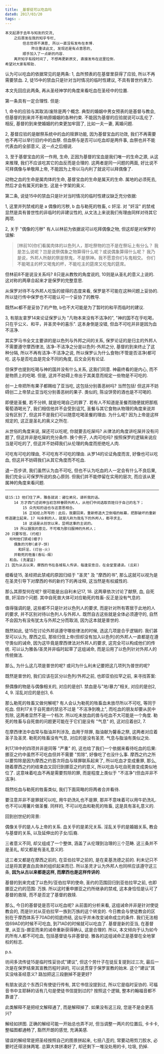 ```yaml
---
title: _基督徒可以吃血吗
date0: 2017/03/20
tags: ☆
---
```


    本文起源于去年与知友的交流,
        之后首发在我的知乎专栏,
            但总觉得不满意, 所以一直没有发布在本博.
                昨日重读此文, 发现还是有点意思的,
            顺手加入了一点新的内容.
        离开知乎有段时间了, 不想再更新原文, 直接发布在这里拉倒.
    希望对大家有帮助.

认为可以吃血的依据常见的是两条:
1, 血所预表的在基督里获得了应验, 所以不再需要禁血.
2, 徒15中的禁血只是针对当时情况的临时性建议, 不具有普世约束力.

本文先回应此两条, 再从圣经神学的角度来看吃血在圣经中的位置.

第一条具有一定合理性. 但是:

1, 命令的应验与其取消/废除是两个概念.
典型的婚姻中男女预表的是基督与教会, 但基督的到来并不影响原婚姻的各种约束. 不能因为基督的应验就说可以乱伦了. 相反, 基督的到来使婚姻的约束更加牢固了, 比如一夫一妻, 离婚问题.

2, 基督应验的是献祭系统中的血的赎罪功能, 因为基督宝血的功效, 我们不再需要也不再可以举行旧约中的血祭. 但血祭与是否可以吃血却是两件事, 血祭也并不能代表血的全部意义, 这一点之后细说.

3, 至于基督宝血的另一作用, 生命, 正因为基督的宝血是我们唯一的生命之源, 从这来推理, 我们不应该吃其它的血反而是合理的. 这两者是同一问题的两面, 好比说不可拜偶像与单敬拜上帝, 不能因为上帝以马内利了就说可以拜偶像了.

动物之血的生命是属肉体的生命, 基督宝血的生命是属天的生命. 属地的必须死去, 然后才会有属天的新生. 这是十字架的奥义.

第二条, 说徒15中的禁血只是针对当时情况的临时性建议缺乏充分依据:

1, 这里并列禁戒的是 a 偶像的污秽, b 血与勒死的牲畜, c 奸淫. 对 "奸淫" 的禁戒显然是具有普世性的非临时的非建议性的, 从文法上来说我们有理由同样对待其它两项.

2, 关于 "偶像的污秽" 有人以林前为依据说可以吃拜偶像之物, 但这却是对保罗的误解:

> [林前10]你们看属肉体的以色列人，那吃祭物的岂不是在祭坛上有分么？ 我是怎么说呢？岂是说祭偶象之物算得什么呢？或说偶象算得什么呢？ 我乃是说，外邦人所献的祭是祭鬼，不是祭神。我不愿意你们与鬼相交。 你们不能喝主的杯又喝鬼的杯，不能吃主的筵席又吃鬼的筵席。

但林前8不是说没关系吗? 8只是从教牧的角度说的, 10则是从圣礼的意义上说的. 这对称的两章合起来才是保罗的完整意思.

从保罗对待不与外邦人吃饭的彼得的态度来看, 保罗是不可能在这种问题上妥协的. 所以徒行传中保罗也不可能认可一个妥协了的教导.

既然ac都不是妥协了的产物, b也不大可能是为了暂时的和平而临时的建议.

3, 有朋友拿罗14来论证保罗认为 "凡物本来没有不洁净的", "神的国不在乎吃喝，只在乎公义、和平，并圣灵中的喜乐". 这本身倒是没错, 但血不可吃并非是因为血不洁净.

其实罗马书全文主要讲的是以色列与外邦之间的关系, 保罗论证的是归主的外邦人不需要遵守摩西律法, 洁净-不洁净之分是以色列-外邦之分, 基督的到来终止了这种分隔, 所以不再有洁净-不洁净之说, 所以保罗认为什么食物(不管是否洁净)都可吃. 这与是否吃血是完全不同的角度, 后文会另有论证.

但保罗也提到吃喝与神的国并没有什么关系, 这我们同意. 神最终看的是内心, 而不是物质上的吃喝. 但是, 这并不妨碍上帝出于其美意而规定一些物是不可吃的.

创一上帝把所有果子都赐给了亚当吃, 这包括分别善恶树吗? 当然包括! 但这并不妨碍创二上帝禁止亚当吃分别善恶树的果子. 类似的, 陈设饼旁的酒也是不可喝的.

即便是圣餐, 若不分辨, 就是吃喝自己的罪了. 若有人不知道是圣餐而随便就把那瓶葡萄酒喝光了, 我们相信他并不会受到诅咒, 圣餐与其它食物从物理的角度来说并没有区别了, 但这并不是我们可以随意吃喝圣餐的理由. 为什么呢? 因为上帝是这样规定的, 这正是圣礼的奥义之所在.

从世俗的角度来说, 屎还可以吃呢, 你就要去吃屎吗? 从律法的角度讲吃屎并没有问题了, 但这并非是吃屎的充分条件. 换个例子, 人肉可吃吗? 按照保罗的逻辑来说应当是可吃的了, 但这并不妨碍我们从伦理的角度而拒绝吃人肉.

可吃有可吃的理由, 不可吃有不可吃的理由. 从罗14的论证角度而言, 好像也可以吃血, 但这并不妨碍我们从其它角度而不吃血.

退一百步讲, 我们虽然认为血不可吃, 但也不认为吃血的人一定会有什么不良后果, 我们完全认可保罗所说的良心原则. 但我们并不能停留在实用的层次, 而应该从更属神的角度来看问题.

*****************************

    徒15:13 他们住了声，雅各就说：诸位弟兄，请听我的话。
        14 方才西门述说神当初怎样眷顾外邦人，从他们中间选取百姓归于自己的名下；
            15 众先知的话也与这意思相合。
            16 正如经上所写的：此后，我要回来，重新修造大卫倒塌的帐幕，把那破坏的重新修造建立起来，17 叫余剩的人，就是凡称为我名下的外邦人，都寻求主。
            18 这话是从创世以来，显明这事的主说的。
        19 所以据我的意见，不可难为那归服神的外邦人；
    20 只要写信，(约柜)
      吩咐他们禁戒(幔子)
        偶象的污秽(桌子-饼)
          和奸淫，(灯台-火)
        并勒死的牲畜(香坛-烟)
      和血。(洗濯盆)
    21 因为从古以来，摩西的书在各城有人传讲，每逢安息日，在会堂里诵读。(云彩)

细看徒15, 圣经把此禁戒的原因归结于 "圣灵" 及 "摩西的书", 那么这就可以视为是在圣灵引导下对摩西的书的新约下的再诠释, 这当然是有权威性的.

那么其原型何在呢? 很可能是出自利未记17, 18. 这两章依次讨论了献祭, 血, 自死兽, 奸淫四个问题. 其中自死兽大体可对应勒死的牲畜-反正是没有气息的.

值得强调的是, 这些都不只是针对以色列人的要求, 而是针对所有寄居于此地的人的要求, 并不区别对待以色列人与外邦人. 既然自古这些就是全体必须遵守的, 自然不会因为有没有犹太与外邦之分而取消, 因为这本就是普世的.

既然如此, 徒15在讨论外邦该遵守哪些律法的时候, 选这几项是合乎逻辑的. 我们甚至可以认为, 摩西之后, 那些归信上帝(但却没有加入以色列)的外邦人一直都是在遵守类似的诫命, 因为这毕竟是摩西律法对外邦人的要求, 这完全可以构成他们的传统. 可以认为雅各/圣灵并非临时起草了这组诫命, 而是沿用了以色列针对外邦人的传统做法.

那么, 为什么这几项是普世的呢? 或问为什么利未记要把这几项列为普世的呢?

既然是普世的, 我们应该在区分以色列/外邦之前, 也即亚伯拉罕之前, 来寻找答案:

祭偶像的物是与偶像相关的, 对应的是创1.
禁血是与"地/暴力"相关, 对应的是创2, 4, 9.
淫乱对应的是创3, 6.

那么勒死的牲畜又做何解呢? 有人会认为勒死的牲畜血未放尽所以不可吃, 等同于吃血. 但利17关于自死兽的禁忌不过是 "不洁净到晚上", 而吃血的朋友却要从民中剪除, 这两者显然不是一个档次. 所以吃未放血的兽与吃血不大可能是一个角度. 勒死的牲畜与自死兽的问题更可能在于它们是没有 "气息" 的, 这对应着创2, 7.

在摩西律法中血常与脂油并列涉及, 血用于除罪, 脂油献为馨香之祭, 这两者对应着圣子及圣灵. 勒死的牲畜没有气息, 对应的是没有圣灵. 气息与脂油有类似之处.

利17,18中的四项并非是同等 "严重" 的, 这也给了我们一个依据来看待吃血的后果: 挪亚之约中虽然不可吃血但并不需要 "剪除", 好像吃了也没什么事. 摩西之约之所以要剪除是因为摩西之约首次将血与赎罪联系起来了, 所以吃血才变成重罪, 那么, 随着摩西之约的结束血又回归到挪亚之约的意义, 所以吃血与吃自死兽变成类似地位了. 这意味着吃血不再是需要剪除的罪, 而是程度上类似于 "不洁净"(但血并非不洁净).

既然吃血与勒死的牲畜类似, 我们下面简略的将两者合并看待.

要注意并非不是罪就可以吃, 用牛奶洗礼也不是罪, 那并不意味着可以用牛奶洗礼. 也不可以用薯片做圣餐. 同样的, 不可以吃血和勒死的牲畜, 这是具有圣礼意义的.

回到创世纪的背景:

偶像关乎的是人与上帝的关系.
血关乎的是弟兄关系.
淫乱关乎的是婚姻关系, 教会与基督的关系, 以及延伸出的子女/后裔.

三者意义不同, 却又组成了一个整体, 涵盖了从伦理到治理的三个范畴. 这三条并不是圣礼, 却又都是有圣礼意义的.

这三者又都是在摩西之前的, 在亚伯拉罕之前的, 是在麦基洗德之前的. 利未记只不过是将其更直白具体的组织起来而已. 所以圣灵才认为外邦人也同样应该遵守这三条, **因为从古以来都是这样, 而摩西也是这样传讲的**.

基督的到来完成了以色列/亚伯拉罕的使命, 圣约的范围回归到亚伯拉罕之前, 也即挪亚之约的范围: 万族. 所以这时重申挪亚之约所继承的禁戒, 这本身恰恰是认可了基督的救赎, 而不是否定了基督的救赎.

那么, 今日的基督徒是否可以吃血呢? 从前面的分析来看, 这组诫命并非是针对使徒教会的, 而是针对从亚伯拉罕一族到万族的这个转变的. 今日教会与使徒教会的区别在于摩西体系于70AD的彻底终结, 这似乎并未改变诫命成立的条件. 我们无法相信69AD的时候不可吃血, 到71AD的时候就可以吃血了. 基督是新的亚当, 在基督里, 从亚当-挪亚而来的诫命重新获得确认, 这是合理的. 所以, 本文倾向于认为如今的所有人都不可吃血, 包括基督徒与非基督徒. 雅各的这组诫命正是基督在全地掌权的标志.

p.s.

坊间多流传徒15是临时性妥协式"建议", 但这个劳什子在徒反复提到过三次, 最后一次是在保罗结束其宣教历程时讲的, 可以说贯穿于保罗宣教的始末. 这个"建议"其实没啥圣经意义? 路加把这三段删掉不是更好?

有朋友说这个东西只有使徒行传有, 其它书信没提到过, 所以它是临时妥协的. 可福音书中主耶稣的话有几句是使徒书信提到过的? 按照这个逻辑, 整本约翰福音都不靠谱了.

此类解释不是把经文解释通了, 而是解释掉了. 如果没有这三段, 您是不是会更高兴?

解经如拼图. 正确的解经可能一开始总也弄不对, 但当调整一两片的位置后, 卡卡卡, 整幅图都通畅了, 豁然开朗的感觉, 充满美感.

错误的解经常是把圣经按照自己的图景拼起来, 七扭八歪的, 常要动用剪刀胶水, 必要时还得涂抹两笔. 总算大体拼凑好了, 却还剩下一堆没处用的卡, 垃圾, 扔掉.

<!-- 那么除去表明基督宝血的唯一性之外, 这禁忌的其它具体意义在于什么呢?  -->

<!-- 1, 这表示我们对生命的尊重, 以及对赐生命气息的三一上帝的尊重.
2, 这表示我们做为上帝造物的一部分对上帝所造的生命及整个世界的联合.
3, 这表示我们对强暴的抵制, 对兄弟和睦彼此相爱的期盼.
4, 表示对世界的公义的治理.
5, 表示对属世生命的弃绝, 对世界的批判.
好吧, 我也不知道... 谁能告诉我? -->
